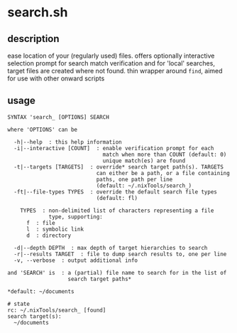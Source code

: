 # search.sh

## description
ease location of your (regularly used) files. offers optionally interactive selection prompt for search match verification and for 'local' searches, target files are created where not found. thin wrapper around `find`, aimed for use with other onward scripts

## usage
```
SYNTAX 'search_ [OPTIONS] SEARCH

where 'OPTIONS' can be

  -h|--help  : this help information
  -i|--interactive [COUNT]  : enable verification prompt for each
                              match when more than COUNT (default: 0)
                              unique match(es) are found
  -t|--targets [TARGETS]  : override* search target path(s). TARGETS
                            can either be a path, or a file containing
                            paths, one path per line
                            (default: ~/.nixTools/search_)
  -ft|--file-types TYPES  : override the default search file types
                            (default: fl)

    TYPES  : non-delimited list of characters representing a file
             type, supporting:
      f  : file
      l  : symbolic link
      d  : directory

  -d|--depth DEPTH  : max depth of target hierarchies to search
  -r|--results TARGET  : file to dump search results to, one per line
  -v, --verbose  : output additional info

and 'SEARCH' is  : a (partial) file name to search for in the list of
                   search target paths*

*default: ~/documents

# state
rc: ~/.nixTools/search_ [found]
search target(s):
  ~/documents
```
